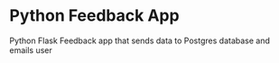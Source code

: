 # Python Feedback App

Python Flask Feedback app that sends data to Postgres database and emails user
 
